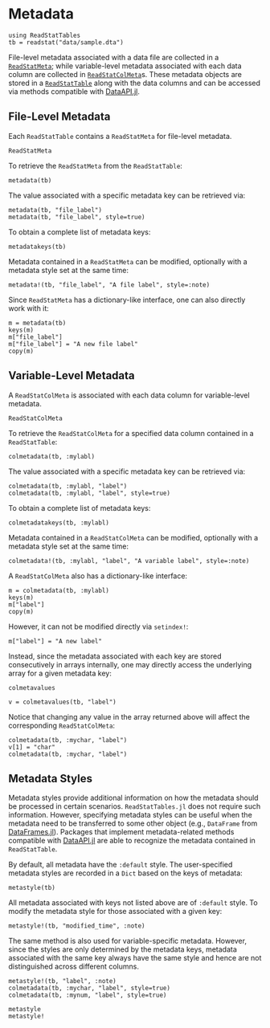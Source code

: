 # Metadata

```@setup meta
using ReadStatTables
tb = readstat("data/sample.dta")
```

File-level metadata associated with a data file are collected in a [`ReadStatMeta`](@ref);
while variable-level metadata associated with each data column
are collected in [`ReadStatColMeta`](@ref)s.
These metadata objects are stored in a [`ReadStatTable`](@ref) along with the data columns
and can be accessed via methods compatible with
[DataAPI.jl](https://github.com/JuliaData/DataAPI.jl).

## File-Level Metadata

Each `ReadStatTable` contains a `ReadStatMeta` for file-level metadata.

```@docs
ReadStatMeta
```

To retrieve the `ReadStatMeta` from the `ReadStatTable`:

```@repl meta
metadata(tb)
```

The value associated with a specific metadata key can be retrieved via:

```@repl meta
metadata(tb, "file_label")
metadata(tb, "file_label", style=true)
```

To obtain a complete list of metadata keys:

```@repl meta
metadatakeys(tb)
```

Metadata contained in a `ReadStatMeta` can be modified,
optionally with a metadata style set at the same time:

```@repl meta
metadata!(tb, "file_label", "A file label", style=:note)
```

Since `ReadStatMeta` has a dictionary-like interface,
one can also directly work with it:

```@repl meta
m = metadata(tb)
keys(m)
m["file_label"]
m["file_label"] = "A new file label"
copy(m)
```

## Variable-Level Metadata

A `ReadStatColMeta` is associated with each data column for variable-level metadata.

```@docs
ReadStatColMeta
```

To retrieve the `ReadStatColMeta` for a specified data column contained in a `ReadStatTable`:

```@repl meta
colmetadata(tb, :mylabl)
```

The value associated with a specific metadata key can be retrieved via:

```@repl meta
colmetadata(tb, :mylabl, "label")
colmetadata(tb, :mylabl, "label", style=true)
```

To obtain a complete list of metadata keys:

```@repl meta
colmetadatakeys(tb, :mylabl)
```

Metadata contained in a `ReadStatColMeta` can be modified,
optionally with a metadata style set at the same time:

```@repl meta
colmetadata!(tb, :mylabl, "label", "A variable label", style=:note)
```

A `ReadStatColMeta` also has a dictionary-like interface:

```@repl meta
m = colmetadata(tb, :mylabl)
keys(m)
m["label"]
copy(m)
```

However, it can not be modified directly via `setindex!`:

```@repl meta
m["label"] = "A new label"
```

Instead, since the metadata associated with each key
are stored consecutively in arrays internally,
one may directly access the underlying array for a given metadata key:

```@docs
colmetavalues
```

```@repl meta
v = colmetavalues(tb, "label")
```

Notice that changing any value in the array returned above will
affect the corresponding `ReadStatColMeta`:

```@repl meta
colmetadata(tb, :mychar, "label")
v[1] = "char"
colmetadata(tb, :mychar, "label")
```

## Metadata Styles

Metadata styles provide additional information on
how the metadata should be processed in certain scenarios.
`ReadStatTables.jl` does not require such information.
However, specifying metadata styles can be useful
when the metadata need to be transferred to some other object
(e.g., `DataFrame` from [DataFrames.jl](https://github.com/JuliaData/DataFrames.jl)).
Packages that implement metadata-related methods compatible with
[DataAPI.jl](https://github.com/JuliaData/DataAPI.jl)
are able to recognize the metadata contained in `ReadStatTable`.

By default, all metadata have the `:default` style.
The user-specified metadata styles
are recorded in a `Dict` based on the keys of metadata:

```@repl meta
metastyle(tb)
```

All metadata associated with keys not listed above are of `:default` style.
To modify the metadata style for those associated with a given key:

```@repl meta
metastyle!(tb, "modified_time", :note)
```

The same method is also used for variable-specific metadata.
However, since the styles are only determined by the metadata keys,
metadata associated with the same key always have the same style
and hence are not distinguished across different columns.

```@repl meta
metastyle!(tb, "label", :note)
colmetadata(tb, :mychar, "label", style=true)
colmetadata(tb, :mynum, "label", style=true)
```

```@docs
metastyle
metastyle!
```
